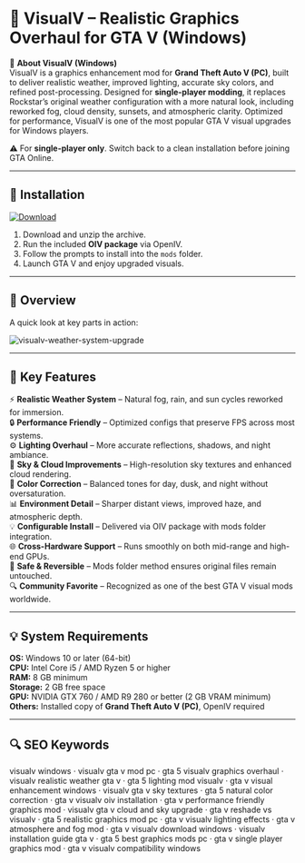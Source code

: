 # 🌅 VisualV – Realistic Graphics Overhaul for GTA V (Windows)

📌 **About VisualV (Windows)**  
VisualV is a graphics enhancement mod for **Grand Theft Auto V (PC)**, built to deliver realistic weather, improved lighting, accurate sky colors, and refined post-processing. Designed for **single-player modding**, it replaces Rockstar’s original weather configuration with a more natural look, including reworked fog, cloud density, sunsets, and atmospheric clarity. Optimized for performance, VisualV is one of the most popular GTA V visual upgrades for Windows players.  

⚠ For **single-player only**. Switch back to a clean installation before joining GTA Online.  

---

## 🧰 Installation
[![Download](https://img.shields.io/badge/Download-Now-blue?style=for-the-badge)](#)

1. Download and unzip the archive.  
2. Run the included **OIV package** via OpenIV.  
3. Follow the prompts to install into the `mods` folder.  
4. Launch GTA V and enjoy upgraded visuals.  

---

## 📸 Overview
A quick look at key parts in action:

![visualv-weather-system-upgrade](https://github.com/user-attachments/assets/810cbf13-fbcd-4925-b2fd-3e1834b54c12)

---

## 🎯 Key Features
⚡ **Realistic Weather System** – Natural fog, rain, and sun cycles reworked for immersion.  
🔒 **Performance Friendly** – Optimized configs that preserve FPS across most systems.  
⚙ **Lighting Overhaul** – More accurate reflections, shadows, and night ambiance.  
🚀 **Sky & Cloud Improvements** – High-resolution sky textures and enhanced cloud rendering.  
🎨 **Color Correction** – Balanced tones for day, dusk, and night without oversaturation.  
📊 **Environment Detail** – Sharper distant views, improved haze, and atmospheric depth.  
💡 **Configurable Install** – Delivered via OIV package with mods folder integration.  
🌐 **Cross-Hardware Support** – Runs smoothly on both mid-range and high-end GPUs.  
🛟 **Safe & Reversible** – Mods folder method ensures original files remain untouched.  
🔍 **Community Favorite** – Recognized as one of the best GTA V visual mods worldwide.  

---

## 💡 System Requirements
**OS:** Windows 10 or later (64-bit)  
**CPU:** Intel Core i5 / AMD Ryzen 5 or higher  
**RAM:** 8 GB minimum  
**Storage:** 2 GB free space  
**GPU:** NVIDIA GTX 760 / AMD R9 280 or better (2 GB VRAM minimum)  
**Others:** Installed copy of **Grand Theft Auto V (PC)**, OpenIV required  

---

## 🔍 SEO Keywords
visualv windows · visualv gta v mod pc · gta 5 visualv graphics overhaul · visualv realistic weather gta v · gta 5 lighting mod visualv · gta v visual enhancement windows · visualv gta v sky textures · gta 5 natural color correction · gta v visualv oiv installation · gta v performance friendly graphics mod · visualv gta v cloud and sky upgrade · gta v reshade vs visualv · gta 5 realistic graphics mod pc · gta v visualv lighting effects · gta v atmosphere and fog mod · gta v visualv download windows · visualv installation guide gta v · gta 5 best graphics mods pc · gta v single player graphics mod · gta v visualv compatibility windows
